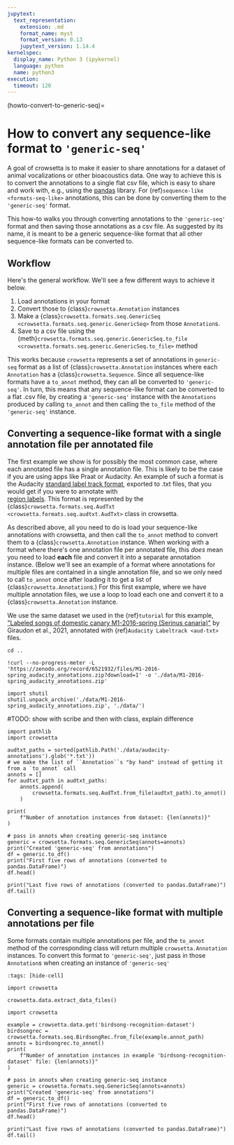 ```yaml
---
jupytext:
  text_representation:
    extension: .md
    format_name: myst
    format_version: 0.13
    jupytext_version: 1.14.4
kernelspec:
  display_name: Python 3 (ipykernel)
  language: python
  name: python3
execution:
  timeout: 120
---
```


(howto-convert-to-generic-seq)=
# How to convert any sequence-like format to `'generic-seq'`

A goal of crowsetta is to make it easier to share annotations 
for a dataset of animal vocalizations or other bioacoustics data.
One way to achieve this is to 
convert the annotations to a single flat csv file,
which is easy to share and work with, 
e.g., using the [pandas](https://pandas.pydata.org/) library.
For {ref}`sequence-like <formats-seq-like>` annotations, 
this can be done by converting them to the `'generic-seq'` format.

This how-to walks you through converting 
annotations to the `'generic-seq'` format and 
then saving those annotations as a csv file.
As suggested by its name,
it is meant to be a generic sequence-like format
that all other sequence-like formats can be converted to.

## Workflow

Here's the general workflow. We'll see a few different ways to achieve it below.
1. Load annotations in your format
2. Convert those to {class}`crowsetta.Annotation` instances
3. Make a {class}`crowsetta.formats.seq.GenericSeq <crowsetta.formats.seq.generic.GenericSeq>` 
   from those `Annotation`s.
4. Save to a csv file using the 
   {meth}`crowsetta.formats.seq.generic.GenericSeq.to_file  <crowsetta.formats.seq.generic.GenericSeq.to_file>` 
   method

This works because `crowsetta` represents a set of annotations in `generic-seq` format 
as a list of {class}`crowsetta.Annotation` instances 
where each `Annotation` has a {class}`crowsetta.Sequence`.
Since all sequence-like formats have a `to_annot` 
method, they can all be converted to `'generic-seq'`.
In turn, this means that any sequence-like format 
can be converted to a flat .csv file, 
by creating a `'generic-seq'` instance with the 
`Annotations` produced by calling `to_annot` 
and then calling the `to_file` method of 
the `'generic-seq'` instance.

## Converting a sequence-like format with a single annotation file per annotated file

The first example we show is for possibly the most common case, 
where each annotated file has a single annotation file.
This is likely to be the case if you are using apps like Praat or Audacity.
An example of such a format is the Audacity 
[standard label track format](https://manual.audacityteam.org/man/importing_and_exporting_labels.html#Standard_.28default.29_format), 
exported to .txt files, that you would get if you were to annotate with  
[region labels](https://manual.audacityteam.org/man/label_tracks.html#type).
This format is represented by the 
{class}`crowsetta.formats.seq.AudTxt <crowsetta.formats.seq.audtxt.AudTxt>` 
class in crowsetta.

As described above,
all you need to do is load your sequence-like annotations 
with crowsetta, 
and then call the `to_annot` method 
to convert them to a {class}`crowsetta.Annotation` instance.
When working with a format 
where there's one annotation file per annotated file, 
this *does* mean you need to load **each** file 
and convert it into a separate annotation instance.
(Below we'll see an example of a format 
where annotations for multiple files 
are contained in a single annotation file, 
and so we only need to call `to_annot` once 
after loading it to get a list of 
{class}`crowsetta.Annotation`s.)
For this first example, 
where we have multiple annotation files, 
we use a loop to load each one and convert it to a 
{class}`crowsetta.Annotation` instance.
 
We use the same dataset we used in the {ref}`tutorial` for this example, 
["Labeled songs of domestic canary M1-2016-spring (Serinus canaria)"](https://zenodo.org/record/6521932)
by Giraudon et al., 2021, 
annotated with {ref}`Audacity Labeltrack <aud-txt>` files.

```{code-cell} ipython3
cd ..
```

```{code-cell} ipython3
!curl --no-progress-meter -L 'https://zenodo.org/record/6521932/files/M1-2016-spring_audacity_annotations.zip?download=1' -o './data/M1-2016-spring_audacity_annotations.zip'
```

```{code-cell} ipython3
import shutil
shutil.unpack_archive('./data/M1-2016-spring_audacity_annotations.zip', './data/')
```

#TODO: show with scribe and then with class, explain difference

```{code-cell} ipython3
import pathlib
import crowsetta

audtxt_paths = sorted(pathlib.Path('./data/audacity-annotations').glob('*.txt'))
# we make the list of ``Annotation``s "by hand" instead of getting it from a `to_annot` call
annots = []
for audtxt_path in audtxt_paths:
    annots.append(
        crowsetta.formats.seq.AudTxt.from_file(audtxt_path).to_annot()
    )

print(
    f"Number of annotation instances from dataset: {len(annots)}"
) 
```

```{code-cell} ipython3
# pass in annots when creating generic-seq instance
generic = crowsetta.formats.seq.GenericSeq(annots=annots)
print("Created 'generic-seq' from annotations")
df = generic.to_df()
print("First five rows of annotations (converted to pandas.DataFrame)")
df.head()
```

```{code-cell} ipython3
print("Last five rows of annotations (converted to pandas.DataFrame)")
df.tail()
```

## Converting a sequence-like format with multiple annotations per file

Some formats contain multiple annotations per file, 
and the `to_annot` method of the corresponding class 
will return multiple `crowsetta.Annotation` instances. 
To convert this format to `'generic-seq'`, 
just pass in those `Annotation`s when 
creating an instance of `'generic-seq'`

```{code-cell} ipython3
:tags: [hide-cell]

import crowsetta

crowsetta.data.extract_data_files()
```

```{code-cell} ipython3
import crowsetta

example = crowsetta.data.get('birdsong-recognition-dataset')
birdsongrec = crowsetta.formats.seq.BirdsongRec.from_file(example.annot_path)
annots = birdsongrec.to_annot()
print(
    f"Number of annotation instances in example 'birdsong-recognition-dataset' file: {len(annots)}"
) 

# pass in annots when creating generic-seq instance
generic = crowsetta.formats.seq.GenericSeq(annots=annots)
print("Created 'generic-seq' from annotations")
df = generic.to_df()
print("First five rows of annotations (converted to pandas.DataFrame)")
df.head()
```

```{code-cell} ipython3
print("Last five rows of annotations (converted to pandas.DataFrame)")
df.tail()
```
